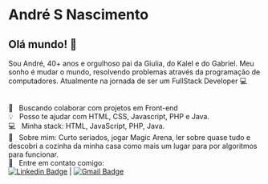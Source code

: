 # André S Nascimento

## Olá mundo! 👋
Sou André, 40+ anos e orgulhoso pai da Giulia, do Kalel e do Gabriel.
Meu sonho é mudar o mundo, resolvendo problemas através da programação de computadores.
Atualmente na jornada de ser um FullStack Developer :computer:

 
 <br/> :purple_heart: &nbsp; Buscando colaborar com projetos em Front-end
 <br/> :bulb: &nbsp; Posso te ajudar com HTML, CSS, Javascript, PHP e Java.
 <br/> :computer: &nbsp; Minha stack: HTML, JavaScript, PHP, Java.
 <br/> 💬  &nbsp; Sobre mim: Curto seriados, jogar Magic Arena, ler sobre quase tudo e descobri a cozinha da minha casa como mais um lugar para por algoritmos para funcionar.
 <br/> :email: &nbsp; Entre em contato comigo: 
 <br/>
 [![Linkedin Badge](https://img.shields.io/badge/-LinkedIn-blue?style=flat-square&logo=Linkedin&logoColor=white&link=https://www.linkedin.com/in/andresoaresnascimento/)](https://www.linkedin.com/in/andresoaresnascimento/) | [![Gmail Badge](https://img.shields.io/badge/-GMail-c14438?style=flat-square&logo=Gmail&logoColor=white&link=mailto:andresoaresnascimento@gmail.com)](mailto:andresoaresnascimento@gmail.com)
